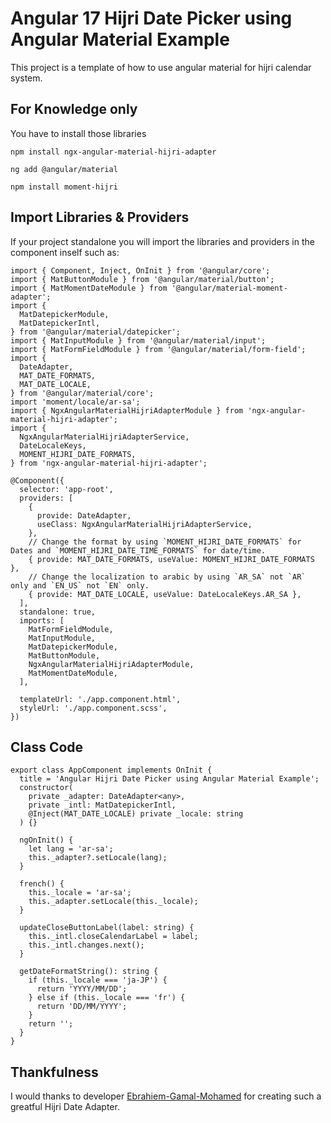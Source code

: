 # Angular 17 Hijri Date Picker using Angular Material Example

This project is a template of how to use angular material for hijri calendar system.

## For Knowledge only

You have to install those libraries

```
npm install ngx-angular-material-hijri-adapter

ng add @angular/material

npm install moment-hijri
```

## Import Libraries & Providers

If your project standalone you will import the libraries and providers in the component inself such as:

```
import { Component, Inject, OnInit } from '@angular/core';
import { MatButtonModule } from '@angular/material/button';
import { MatMomentDateModule } from '@angular/material-moment-adapter';
import {
  MatDatepickerModule,
  MatDatepickerIntl,
} from '@angular/material/datepicker';
import { MatInputModule } from '@angular/material/input';
import { MatFormFieldModule } from '@angular/material/form-field';
import {
  DateAdapter,
  MAT_DATE_FORMATS,
  MAT_DATE_LOCALE,
} from '@angular/material/core';
import 'moment/locale/ar-sa';
import { NgxAngularMaterialHijriAdapterModule } from 'ngx-angular-material-hijri-adapter';
import {
  NgxAngularMaterialHijriAdapterService,
  DateLocaleKeys,
  MOMENT_HIJRI_DATE_FORMATS,
} from 'ngx-angular-material-hijri-adapter';

@Component({
  selector: 'app-root',
  providers: [
    {
      provide: DateAdapter,
      useClass: NgxAngularMaterialHijriAdapterService,
    },
    // Change the format by using `MOMENT_HIJRI_DATE_FORMATS` for Dates and `MOMENT_HIJRI_DATE_TIME_FORMATS` for date/time.
    { provide: MAT_DATE_FORMATS, useValue: MOMENT_HIJRI_DATE_FORMATS },
    // Change the localization to arabic by using `AR_SA` not `AR` only and `EN_US` not `EN` only.
    { provide: MAT_DATE_LOCALE, useValue: DateLocaleKeys.AR_SA },
  ],
  standalone: true,
  imports: [
    MatFormFieldModule,
    MatInputModule,
    MatDatepickerModule,
    MatButtonModule,
    NgxAngularMaterialHijriAdapterModule,
    MatMomentDateModule,
  ],

  templateUrl: './app.component.html',
  styleUrl: './app.component.scss',
})

```

## Class Code

```
export class AppComponent implements OnInit {
  title = 'Angular Hijri Date Picker using Angular Material Example';
  constructor(
    private _adapter: DateAdapter<any>,
    private _intl: MatDatepickerIntl,
    @Inject(MAT_DATE_LOCALE) private _locale: string
  ) {}

  ngOnInit() {
    let lang = 'ar-sa';
    this._adapter?.setLocale(lang);
  }

  french() {
    this._locale = 'ar-sa';
    this._adapter.setLocale(this._locale);
  }

  updateCloseButtonLabel(label: string) {
    this._intl.closeCalendarLabel = label;
    this._intl.changes.next();
  }

  getDateFormatString(): string {
    if (this._locale === 'ja-JP') {
      return 'YYYY/MM/DD';
    } else if (this._locale === 'fr') {
      return 'DD/MM/YYYY';
    }
    return '';
  }
}
```

## Thankfulness

I would thanks to developer [Ebrahiem-Gamal-Mohamed](https://github.com/Ebrahiem-Gamal-Mohamed) for creating such a greatful Hijri Date Adapter.
